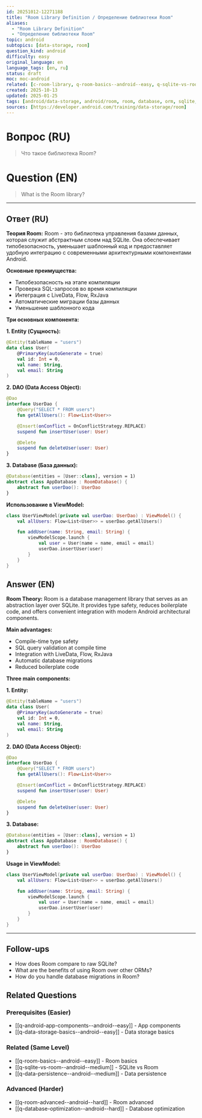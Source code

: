 ```yaml
---
id: 20251012-12271188
title: "Room Library Definition / Определение библиотеки Room"
aliases:
  - "Room Library Definition"
  - "Определение библиотеки Room"
topic: android
subtopics: [data-storage, room]
question_kind: android
difficulty: easy
original_language: en
language_tags: [en, ru]
status: draft
moc: moc-android
related: [c-room-library, q-room-basics--android--easy, q-sqlite-vs-room--android--medium]
created: 2025-10-13
updated: 2025-01-25
tags: [android/data-storage, android/room, room, database, orm, sqlite, difficulty/easy]
sources: [https://developer.android.com/training/data-storage/room]
---
```


# Вопрос (RU)
> Что такое библиотека Room?

# Question (EN)
> What is the Room library?

---

## Ответ (RU)

**Теория Room:**
Room - это библиотека управления базами данных, которая служит абстрактным слоем над SQLite. Она обеспечивает типобезопасность, уменьшает шаблонный код и предоставляет удобную интеграцию с современными архитектурными компонентами Android.

**Основные преимущества:**
- Типобезопасность на этапе компиляции
- Проверка SQL-запросов во время компиляции
- Интеграция с LiveData, Flow, RxJava
- Автоматические миграции базы данных
- Уменьшение шаблонного кода

**Три основных компонента:**

**1. Entity (Сущность):**
```kotlin
@Entity(tableName = "users")
data class User(
    @PrimaryKey(autoGenerate = true)
    val id: Int = 0,
    val name: String,
    val email: String
)
```

**2. DAO (Data Access Object):**
```kotlin
@Dao
interface UserDao {
    @Query("SELECT * FROM users")
    fun getAllUsers(): Flow<List<User>>

    @Insert(onConflict = OnConflictStrategy.REPLACE)
    suspend fun insertUser(user: User)

    @Delete
    suspend fun deleteUser(user: User)
}
```

**3. Database (База данных):**
```kotlin
@Database(entities = [User::class], version = 1)
abstract class AppDatabase : RoomDatabase() {
    abstract fun userDao(): UserDao
}
```

**Использование в ViewModel:**
```kotlin
class UserViewModel(private val userDao: UserDao) : ViewModel() {
    val allUsers: Flow<List<User>> = userDao.getAllUsers()

    fun addUser(name: String, email: String) {
        viewModelScope.launch {
            val user = User(name = name, email = email)
            userDao.insertUser(user)
        }
    }
}
```

## Answer (EN)

**Room Theory:**
Room is a database management library that serves as an abstraction layer over SQLite. It provides type safety, reduces boilerplate code, and offers convenient integration with modern Android architectural components.

**Main advantages:**
- Compile-time type safety
- SQL query validation at compile time
- Integration with LiveData, Flow, RxJava
- Automatic database migrations
- Reduced boilerplate code

**Three main components:**

**1. Entity:**
```kotlin
@Entity(tableName = "users")
data class User(
    @PrimaryKey(autoGenerate = true)
    val id: Int = 0,
    val name: String,
    val email: String
)
```

**2. DAO (Data Access Object):**
```kotlin
@Dao
interface UserDao {
    @Query("SELECT * FROM users")
    fun getAllUsers(): Flow<List<User>>

    @Insert(onConflict = OnConflictStrategy.REPLACE)
    suspend fun insertUser(user: User)

    @Delete
    suspend fun deleteUser(user: User)
}
```

**3. Database:**
```kotlin
@Database(entities = [User::class], version = 1)
abstract class AppDatabase : RoomDatabase() {
    abstract fun userDao(): UserDao
}
```

**Usage in ViewModel:**
```kotlin
class UserViewModel(private val userDao: UserDao) : ViewModel() {
    val allUsers: Flow<List<User>> = userDao.getAllUsers()

    fun addUser(name: String, email: String) {
        viewModelScope.launch {
            val user = User(name = name, email = email)
            userDao.insertUser(user)
        }
    }
}
```

---

## Follow-ups

- How does Room compare to raw SQLite?
- What are the benefits of using Room over other ORMs?
- How do you handle database migrations in Room?

## Related Questions

### Prerequisites (Easier)
- [[q-android-app-components--android--easy]] - App components
- [[q-data-storage-basics--android--easy]] - Data storage basics

### Related (Same Level)
- [[q-room-basics--android--easy]] - Room basics
- [[q-sqlite-vs-room--android--medium]] - SQLite vs Room
- [[q-data-persistence--android--medium]] - Data persistence

### Advanced (Harder)
- [[q-room-advanced--android--hard]] - Room advanced
- [[q-database-optimization--android--hard]] - Database optimization
